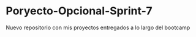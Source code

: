 # Poryecto-Opcional-Sprint-7
Nuevo repositorio con mis proyectos entregados a lo largo del bootcamp
